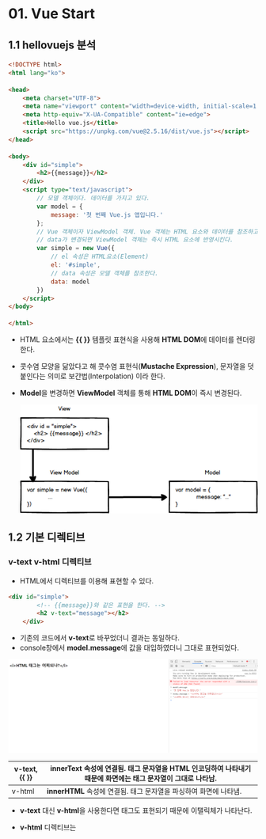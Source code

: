 # 01. Vue Start

## 1.1 hellovuejs 분석
```html
<!DOCTYPE html>
<html lang="ko">

<head>
    <meta charset="UTF-8">
    <meta name="viewport" content="width=device-width, initial-scale=1.0">
    <meta http-equiv="X-UA-Compatible" content="ie=edge">
    <title>Hello vue.js</title>
    <script src="https://unpkg.com/vue@2.5.16/dist/vue.js"></script>
</head>

<body>
    <div id="simple">
        <h2>{{message}}</h2>
    </div>
    <script type="text/javascript">
        // 모델 객체이다. 데이터를 가지고 있다.
        var model = {
            message: '첫 번째 Vue.js 앱입니다.'
        };
        // Vue 객체이자 ViewModel 객체. Vue 객체는 HTML 요소와 데이터를 참조하고 있다.
        // data가 변경되면 ViewModel 객체는 즉시 HTML 요소에 반영시킨다.
        var simple = new Vue({
            // el 속성은 HTML요소(Element)
            el: '#simple',
            // data 속성은 모델 객체를 참조한다.
            data: model
        })
    </script>
</body>

</html>
```

- HTML 요소에서는 **{{ }}** 템플릿 표현식을 사용해 **HTML DOM**에 데이터를 렌더링 한다.

- 콧수염 모양을 닮았다고 해 콧수염 표현식(**Mustache Expression**), 문자열을 덧붙인다는 의미로 보간법(Interpolation) 이라 한다.

- **Model**을 변경하면 **ViewModel** 객체를 통해 **HTML DOM**이 즉시 변경된다.

   ![MVVM](../images/MVVM.png)



## 1.2 기본 디렉티브

### v-text v-html 디렉티브

- HTML에서 디렉티브를 이용해 표현할 수 있다.
```HTML
<div id="simple">
        <!-- {{message}}와 같은 표현을 한다. -->
        <h2 v-text="message"></h2>
    </div>
```

- 기존의 코드에서 **v-text**로 바꾸었더니 결과는 동일하다.
- console창에서 **model.message**에 값을 대입하였더니 그대로 표현되었다.

![v-text](../images/v-text.png)

| v-text, {{ }} | innerText 속성에 연결됨. 태그 문자열을 HTML 인코딩하여 나타내기 때문에 화면에는 태그 문자열이 그대로 나타남. |
| ------------- | ------------------------------------------------------------ |
| v-html        | **innerHTML** 속성에 연결됨. 태그 문자열을 파싱하여 화면에 나타냄. |

- **v-text** 대신 **v-html**을 사용한다면 태그도 표현되기 때문에 이탤릭체가 나타난다.

- **v-html** 디렉티브는 **<script>** 태그를 그대로 바인딩하기 때문에 *XSS(Cross Site Scripting)* 공격에 취약하다. 그러므로 **v-text**를 사용하는 것이 안전하다.

### v-bind 디렉티브

- **v-bind**는 요소(Element)의 콘텐트 영역을 성정하는 것이 아닌 요소 객체의 속성을 바인딩.
- v-bind:src에서 **:src**로 생략가능.
```HTML
<body>

    <div id="simple">
        <!-- v-bind를 활용하여 모델 객체와 단방향으로 연결시키고 있다. -->
        <input id="a" type="text" v-bind:value="message">
        <br/>
        <img v-bind:src="imagePath" />
    </div>
    <script type="text/javascript">
        // 모델 객체이다. 데이터를 가지고 있다.
        var model = {
            message: 'v-bind 디렉티브',
            imagePath: "http://sample.bmaster.kro.kr/photos/61.jpg"
        };
        // Vue 객체이자 ViewModel 객체. Vue 객체는 HTML 요소와 데이터를 참조하고 있다.
        // data가 변경되면 ViewModel 객체는 즉시 HTML 요소에 반영시킨다.
        var simple = new Vue({
            // el 속성은 HTML요소(Element)
            el: '#simple',
            // data 속성은 모델 객체를 참조한다.
            data: model
        })
    </script>
</body>
```

### v-model 디렉티브

- 앞에서 본 디렉티브는 다 단방향. HTML 요소에서 값을 변경하더라도 모델 객체의 값은 유지.

- 양방향 데이터 바인딩이 필요한 경우 **v-model** 디렉티브 사용.

```HTML
<div id="simple">
        <!-- v-model을 활용하여 양방향 데이터 바인딩을 하고 있다. -->
        <input type="text" v-model="name" placeholder="이름을 입력하세요" />
        <br/>
        <p>입력된 이름 :
            <h2 v-html="name"></h2>
        </p>
    </div>
    <script type="text/javascript">
        // 모델 객체이다. 데이터를 가지고 있다.
        var twoway = new Vue({
                el: '#simple',
                data: {
                    name: ''
                }
            })
    </script>
```

- **v-model** 디렉티브는 여러가지 입력 폼에서도 활용 가능하다.

```HTML
    <div id="simple1">
        <div>좋아하는 과일을 모두 골라주세요 : </div>
        <input type="checkbox" value="1" v-model="fruits">사과,
        <input type="checkbox" value="2" v-model="fruits">키위,
        <input type="checkbox" value="3" v-model="fruits">포도,
        <input type="checkbox" value="4" v-model="fruits">수박,
        <input type="checkbox" value="5" v-model="fruits">참외
    </div>
    <hr/>
    <div id="simple2">
        선택한 과일들 : <span v-html="fruits"></span>
    </div>
    <script type="text/javascript">
        // 모델 객체이다. 데이터를 가지고 있다.
        var model = {
                fruits: []
            }
            // simple1 객체는 요소로 id가 simple1을 갖고 있으며 데이터는 model 객체와 연결되어 있는 View Model이다.
        var simple1 = new Vue({
                el: '#simple1',
                data: model
            })
            // simple2 객체는 요소로 id가 simple2을 갖고 있으며 데이터는 model 객체와 연결되어 있는 View Model이다.
        var simple2 = new Vue({
            el: '#simple2',
            data: model
        })
```

<center><img src="../images/v-model.png"></center>
- **v-model** 디렉티브는 수식어를 가지고 있다.

- lazy : 입력폼에서 이벤트가 발생할 때 입력한 값을 데이터와 동기화. 예를 들어 텍스트 박스에서 입력 후 포커스가 이동할 때 데이터 옵션값이 변경된다.

  ```html
    <input type="text" v-model.lazy="name" placeholder="이름을 입력하세요" />
  // 실시간으로 받아오는 것이 아닌 엔터나 다른 이벤트를 발생할 때 입력된다.
  ```

- number : 숫자가 입력될 경우 number 타입으로 자동 형변환 된다.
  ```html
    <input type="checkbox" value="1" v-model.number="fruits">사과,
  // value가 "1" 인 문자이더라도 fruits에 반영될땐 1로 들어간다.
  ```
- trim : 문자열의 앞뒤 공백을 자동으로 제거한다.
  ```html
    <input type="text" v-model.trim="name" placeholder="이름을 입력하세요" />
  // 공백이 함께 들어가도 제거.
  ```

### v-show, v-if, v-else, v-else-if 디렉티브

1. **v-if**  *vs*  **v-show**

   - Vue 객체의 data 속성 값에 따라 렌더링 여부를 결정.

   - 다른 언어에서 많이 쓰이는 if문과 동일.

   - **v-show** 와 매우 비슷하지만 렌더링 여부에 차이가 있다.

   - **v-if**는 조건에 부합되지 않으면 렌더링을 하지 않는다. 반면에 v-show는 일단 HTML 요소를 렌더링 후에 display 스타일 속성으로 화면에 보여줄지 말지 결정한다. 

     ```HTML
     <div id="account">
         예금액 : <input type="text" v-model="amount" />
             <img v-if="amount < 0" src="images/error.png" 
                  title="마이너스는 허용하지 않습니다." 
                  style="width: 15px; height: 15px; vertical-align: middle;" />
         </div>
         <script type="text/javascript">
             var simple1 = new Vue({
                     el: '#account',
                     data: {
                         amount: 0
                     }
            })
     ```
     
   - **v-if**는 조건에 부합하지 않으면 렌더링을 하지 않는다. 그렇기 때문에 자주 화면이 변경되는 부분은 **v-show**를 사용하는 것이 바람직하다.
   
   - **v-show**는 렌더링은 하였지만 img display 스타일 속성만 변화를 주어 처리한다.
   
2. **v-if**, **v-else**, **v-else-if**

   ```HTML
       <div id="account">
           잔고 : <input type="text" v-model="balance" />
           <br/> 회원님의 등급 :
           <span v-if="balance >= 1000000">Gold</span>
           <span v-else-if="balance >= 500000">Silver</span>
           <span v-else-if="balance >= 200000">Bronze</span>
           <span v-else>Basic</span>
       </div>
       <script type="text/javascript">
           var simple1 = new Vue({
                   el: '#account',
                   data: {
                       balance: 0
                   }
               })
   ```

   - balance 값에 따른 문자가 출력된다.
### v-for 디렉티브

- **v-for**는 이름에서도 알 수 있듯이 같은 행동을 반복할 때 사용한다.

```HTML
<!DOCTYPE html>
<html lang="ko">

<head>
    <meta charset="UTF-8">
    <meta name="viewport" content="width=device-width, initial-scale=1.0">
    <meta http-equiv="X-UA-Compatible" content="ie=edge">
    <title>v-for</title>
    <style>
        #list {
            width: 400px;
            border: 1px solid black;
            border-collapse: collapse;
        }
        
        #list td,
        #list th {
            border: 1px solid black;
            text-align: center;
        }
        
        #list>thead>tr {
            color: yellow;
            background-color: purple;
        }
    </style>
    <script src="https://unpkg.com/vue@2.5.16/dist/vue.js"></script>
</head>

<body>
    <div id="example">
        <table id="list">
            <thead>
                <tr>
                    <th>번호</th>
                    <th>이름</th>
                    <th>전화번호</th>
                    <th>주소</th>
                </tr>
            </thead>
            <tbody id="contacts">
                <tr v-for="contact in contacts">
                    <td>{{contact.no}}</td>
                    <td>{{contact.name}}</td>
                    <td>{{contact.tel}}</td>
                    <td>{{contact.address}}</td>
                </tr>
            </tbody>
        </table>
    </div>
    <script type="text/javascript">
        var model = {
            "pageno": 1,
            "pagesize": 10,
            "totalcount": 100,
            "contacts": [{
                "no": 100,
                "name": "설현",
                "tel": "010-3456-8299",
                "address": "서울"
            }, {
                "no": 99,
                "name": "혜리",
                "tel": "010-3456-8298",
                "address": "서울"
            }, {
                "no": 98,
                "name": "하니",
                "tel": "010-3456-8297",
                "address": "경기"
            }, {
                "no": 97,
                "name": "성소",
                "tel": "010-3456-8296",
                "address": "제주"
            }, {
                "no": 96,
                "name": "지아",
                "tel": "010-3456-8295",
                "address": "서울"
            }, {
                "no": 95,
                "name": "정연",
                "tel": "010-3456-8294",
                "address": "서울"
            }, {
                "no": 94,
                "name": "쯔위",
                "tel": "010-3456-8293",
                "address": "강원"
            }, {
                "no": 93,
                "name": "사나",
                "tel": "010-3456-8292",
                "address": "일본"
            }, {
                "no": 92,
                "name": "모모",
                "tel": "010-3456-8291",
                "address": "서울"
            }, {
                "no": 91,
                "name": "소진",
                "tel": "010-3456-8290",
                "address": "충남"
            }]
        }
        var list = new Vue({
            el: "#example",
            data: model
        })
    </script>
</body>

</html>
```

실행결과

<center><img src="../01.vue-start/images/v-for.png"></center>
- 코드에서 contacts의 배열의 요소를 반복하기 위한 **v-for** 디렉티브이다.

- **v-for**의 구문은 원본데이터에 따라 형식이 달라진다.

- 원본 데이터가 객체인 경우 키를 이용해 값에 접근하는 해쉬맵(**HashMap**) 구조이기 때문에, key, value 값을 얻어낼 수 있는 구조를 사용한다.

```HTML
<div id="example">
        <select id="regions">
      <option disabled="disabled" selected>지역을 선택하세요.</option>
      <option v-for="(val, key) in regions" v-bind:value="key">{{ val }} </option>
      
    </select>
    </div>
    <script type="text/javascript">
        var regions = {
            "A": "Asia",
            "B": "America",
            "C": "Europe",
            "D": "Africa",
            "E": "Oceania"
        }
        var list = new Vue({
            el: "#example",
            data: {
                regions: regions
            }
        })
    </script>
```

- 인덱스 번호가 필요한 경우 ***(contact, index) in contacts***  으로 바꾸면 인덱스 번호를 표현할 수 있다.
- **v-for** 와 **v-if**는 같이 쓸 수 있는데, **v-for**가 먼저 적용되고 **v-if**가 수행된다.

- Vue.js는 **가상 DOM**을 지원하는데 이 가상 DOM은 렌더링 속도를 빠르게 하기 위해 변경된 부분만 업데이트.
- Vue.js의 가상 DOM은 v-for로 렌더링한 배열 데이터의 순서가 변경되면 DOM 요소(**HTML DOM Element**)를 이동시키지 않고 기존 DOM 요소의 데이터를 변경한다.
- 만약 DOM 요소를 찾아 DOM 요소의 위치를 직접 변경하고 싶다면 DOM 요소에 Key 특성을 부여할 수 있다.

- 배열 데이터가 변경될 때 추적되지 않는 작업이 있다. 배열 데이터를 **인덱스 번호를 이용해 직접 변경**하는 경우 화면에는 아무 **변화가 없을 것**이다.

    ```HTML
    list.contacts[0] = 
    { no : 100, name : "다혜", tel: "010-1111-111", address : "제주"}
    ```

- 반면에 배열 값 **내부의 속성을 직접 변경**하는 경우는 화면이 즉시 **변경**된다.

  ```HTML
  list.contact[1].name = "다혜"
  ```

- 기존의 배열 값을 변경하기 위해서는 **Vue.set 메서드**를 사용해야 한다.
  
  ```HTML
  Vue.set(list.contacts,0,{ no : 100, name : "다혜", tel: "010-1111-111", address : "제주"})
  ```

### 기타 디렉티브

1. **v-pre** 

   - **v-pre**는 HTML 요소에 대한 컴파일을 수행하지 않는다.

     ```HTML
     <span v-pre>{{message}}</span>
     #출력 결과는 {{message}}
     ```


2. **v-once**
- **v-once**는 처음 한 번만 렌더링을 수행한다. Vue 인스턴스의 데이터를 변경하더라도 다시 렌더링을 수행하지 않는다.  초기값이 변경되지 않는 UI를 만들때 유용하다.
3. **v-cloak**
   - 많은 데이터를 출력할 때 **{{ }}** 표현식이 화면에 일시적으로 나타나는 경우가 있다. Vue 인스턴스가 **el** 옵션의 템플릿을 컴파일 할때 발생하는 시간때문에 일어나는 현상이다. 복잡한 UI일수록 빈번하게 발생되는데 이를 방지 하기 위한 디렉티브 이다.

### 계산형 속성

- Vue 객체를 만들 때 **computed** 속성과 함께 함수를 등록하면 속성처럼 사용할 수 있다.

  ```HTML
  <div id="example">
          <input type="text" v-model="num" /><br/> 1부터 입력된 수까지의 합 : <span>{{sum}}</span>
      </div>
      <script type="text/javascript">
          var vmSum = new Vue({
              el: "#example",
              data: {
                  num: 0
              },
              // 계산형 속성(Computed Property)
              computed: {
                  sum: function() {
                      // this는 Vue 객체 자신을 참조한다. HTML 요소 내부에서는 모두 문자열로 다루어지기 때문에 숫자로 변환.
                      var n = Number(this.num)
                      
                      if (Number.isNaN(n) || n < 1) return 0;
                      return ((1 + n) * n) / 2;
                  }
              }
          })
      </script>
  ```

  